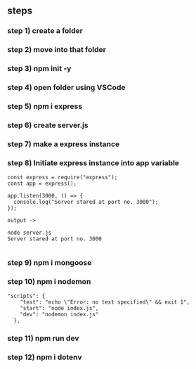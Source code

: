 ## steps

### step 1) create a folder

### step 2) move into that folder

### step 3) npm init -y

### step 4) open folder using VSCode

### step 5) npm i express

### step 6) create server.js

### step 7) make a express instance

### step 8) Initiate express instance into app variable

```
const express = require("express");
const app = express();

app.listen(3000, () => {
  console.log("Server stared at port no. 3000");
});

output ->

node server.js
Server stared at port no. 3000


```

### step 9) npm i mongoose

### step 10) npm i nodemon

```
"scripts": {
    "test": "echo \"Error: no test specified\" && exit 1",
    "start": "node index.js",
    "dev": "nodemon index.js"
  },
```

### step 11) npm run dev

### step 12) npm i dotenv

